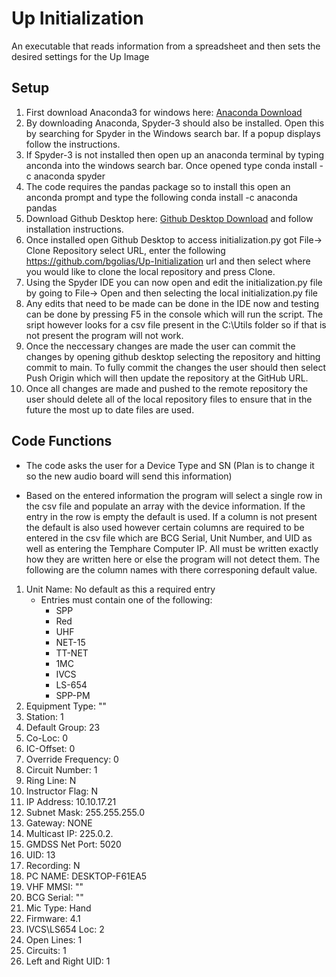 # Up Initialization
 An executable that reads information from a spreadsheet and then sets the desired settings for the Up Image
## Setup
1. First download Anaconda3 for windows here: [Anaconda Download](https://www.anaconda.com/products/distribution)
2. By downloading Anaconda, Spyder-3 should also be installed. Open this by searching for Spyder in the Windows search bar. If a popup displays follow the instructions.
3. If Spyder-3 is not installed then open up an anaconda terminal by typing anconda into the windows search bar. Once opened type conda install -c anaconda spyder
4. The code requires the pandas package so to install this open an anconda prompt and type the following conda install -c anaconda pandas
5. Download Github Desktop here: [Github Desktop Download](https://desktop.github.com) and follow installation instructions.
6. Once installed open Github Desktop to access initialization.py got File-> Clone Repository select URL, enter the following https://github.com/bgolias/Up-Initialization url and then select where you would like to clone the local repository and press Clone.
7. Using the Spyder IDE you can now open and edit the initialization.py file by going to File-> Open and then selecting the local initialization.py file
8. Any edits that need to be made can be done in the IDE now and testing can be done by pressing F5 in the console which will run the script. The sript however looks for a csv file present in the C:\Utils folder so if that is not present the program will not work.
9. Once the neccessary changes are made the user can commit the changes by opening github desktop selecting the repository and hitting commit to main. To fully commit the changes the user should then select Push Origin which will then update the repository at the GitHub URL.
10. Once all changes are made and pushed to the remote repository the user should delete all of the local repository files to ensure that in the future the most up to date files are used. 
## Code Functions
- The code asks the user for a Device Type and SN (Plan is to change it so the new audio board will send this information)
* Based on the entered information the program will select a single row in the csv file and populate an array with the device information. If the entry in the row is empty the default is used. If a column is not present the default is also used however certain columns are required to be entered in the csv file which are BCG Serial, Unit Number, and UID as well as entering the Temphare Computer IP. All must be written exactly how they are written here or else the program will not detect them. The following are the column names with there corresponing default value.
1. Unit Name: No default as this a required entry
	- Entries must contain one of the following:
		- SPP
		* Red
		+ UHF
		- NET-15
		* TT-NET
		+ 1MC
		- IVCS
		+ LS-654
		* SPP-PM
2. Equipment Type: ""
3. Station: 1
4. Default Group: 23
5. Co-Loc: 0
6. IC-Offset: 0
7. Override Frequency: 0
8. Circuit Number: 1
9. Ring Line: N
10. Instructor Flag: N
11. IP Address: 10.10.17.21
12. Subnet Mask: 255.255.255.0
13. Gateway: NONE
14. Multicast IP: 225.0.2.
15. GMDSS Net Port: 5020
16. UID: 13
17. Recording: N
18. PC NAME: DESKTOP-F61EA5
19. VHF MMSI: ""
20. BCG Serial: ""
21. Mic Type: Hand
22. Firmware: 4.1
23. IVCS\LS654 Loc: 2
24. Open Lines: 1
25. Circuits: 1
26. Left and Right UID: 1
 


